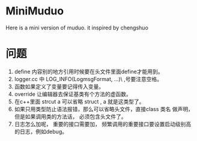 # MiniMuduo
Here is a  mini version of muduo. it inspired by chengshuo 


# 问题

1. define 内容别的地方引用时候要在头文件里面define才能用到。 
2. logger.cc 中 LOG_INFO(LogmsgFormat, ...)\   ,号要注意空格。
3. 函数如果定义了变量要记得传入变量。 
4.  override 让编辑器去保证基类有个方法的虚函数。
5. 在c++里面  strcut a  可以省略 struct ,  a 就是这类型了。 
6. 如果只用类型防止语法报错，那么可以省略头文件，直接class 类名 做声明， 但是如果调用类的方法话， 必须包含头文件了。
7. 日志怎么加呢， 重要的接口需要加， 频繁调用的重要接口要设置启动级别高的日志，例如debug。 